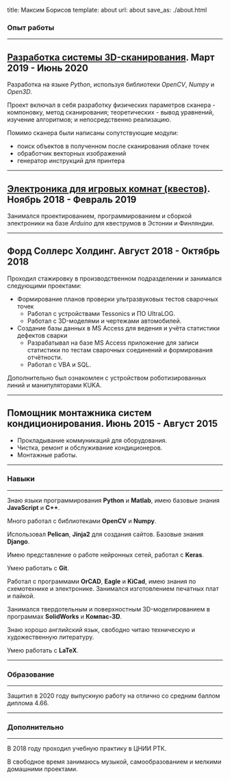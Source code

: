 title: Максим Борисов
template: about
url: about
save_as: ./about.html

### Опыт работы
* * *
## [Разработка системы 3D-сканирования](https://github.com/bedlamzd/vkr). Март 2019 - Июнь 2020
Разработка на языке *Python*, используя библиотеки *OpenCV*, *Numpy* и *Open3D*.

Проект включал в себя разработку физических параметров сканера - компоновку, метод сканирования; теоретических -
вывод уравнений, изучение алгоритмов; и непосредственно реализацию.

Помимо сканера были написаны сопутствующие модули:

- поиск объектов в полученном после сканирования облаке точек
- обработчик векторных изображений
- генератор инструкций для принтера

* * *
## [Электроника для игровых комнат (квестов)]({filename}/projects/quests.md). Ноябрь 2018 - Февраль 2019
Занимался проектированием, программированием и сборкой электроники на базе *Arduino* для квеструмов в Эстонии и Финляндии.

* * *
## Форд Соллерс Холдинг. Август 2018 - Октябрь 2018
Проходил стажировку в производственном подразделении и занимался следующими проектами:

- Формирование планов проверки ультразвуковых тестов сварочных точек
    - Работал с устройствами Tessonics и ПО UltraLOG.
    - Работал с 3D-моделями и чертежами автомобилей.
- Создание базы данных в MS Access для ведения и учёта статистики дефектов сварки
    - Разрабатывал на базе MS Access приложение для записи статистики по тестам сварочных соединений и формирования отчётности.
    - Работал с VBA и SQL.

Дополнительно был ознакомлен с устройством роботизированных линий и манипуляторами KUKA.

* * *
## Помощник монтажника систем кондиционирования. Июнь 2015 - Август 2015
- Прокладывание коммуникаций для оборудования. 
- Чистка, ремонт и обслуживание кондиционеров. 
- Монтажные работы.

* * *

### Навыки
* * *
Знаю языки программирования **Python** и **Matlab**, имею базовые знания **JavaScript** и **C++**.

Много работал с библиотеками **OpenCV** и **Numpy**. 

Использовал **Pelican**, **Jinja2** для создания сайтов. Базовые знания **Django**.

Имею представление о работе нейронных сетей, работал с **Keras**.

Умею работать с **Git**.

Работал с программами **OrCAD**, **Eagle** и **KiCad**, имею знания по схемотехнике и электронике. Занимался изготовлением
печатных плат и пайкой.

Занимался твердотельным и поверхностным 3D-моделированием в программах **SolidWorks** и **Компас-3D**.

Знаю хорошо английский язык, свободно читаю техническую и художественную литературу.

Умею работать с **LaTeX**.

* * *

### Образование
* * *
Защитил в 2020 году выпускную работу на отлично со средним баллом диплома 4.66. 

* * *

### Дополнительно
* * *
В 2018 году проходил учебную практику в ЦНИИ РТК.

В свободное время занимаюсь музыкой, самообразованием и мелкими домашними проектами.
